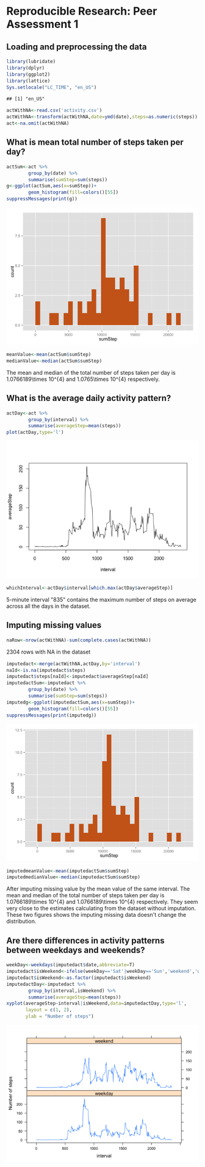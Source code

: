 # Reproducible Research: Peer Assessment 1


## Loading and preprocessing the data


```r
library(lubridate)
library(dplyr)
library(ggplot2)
library(lattice)
Sys.setlocale("LC_TIME", "en_US")
```

```
## [1] "en_US"
```

```r
actWithNA<-read.csv('activity.csv')
actWithNA<-transform(actWithNA,date=ymd(date),steps=as.numeric(steps))
act<-na.omit(actWithNA)
```

## What is mean total number of steps taken per day?

```r
actSum<-act %>%
        group_by(date) %>%
        summarise(sumStep=sum(steps))
g<-ggplot(actSum,aes(x=sumStep))+
        geom_histogram(fill=colors()[55])
suppressMessages(print(g))
```

![](PA1_template_files/figure-html/unnamed-chunk-2-1.png) 

```r
meanValue<-mean(actSum$sumStep)
medianValue<-median(actSum$sumStep)
```
The mean and median of the total number of steps taken per day is 1.0766189\times 10^{4} and 1.0765\times 10^{4} respectively. 

## What is the average daily activity pattern?



```r
actDay<-act %>%
        group_by(interval) %>%
        summarise(averageStep=mean(steps))
plot(actDay,type='l')
```

![](PA1_template_files/figure-html/unnamed-chunk-3-1.png) 

```r
whichInterval<-actDay$interval[which.max(actDay$averageStep)]
```
5-minute interval "835"  contains the maximum number of steps on average across all the days in the dataset. 

## Imputing missing values


```r
naRow<-nrow(actWithNA)-sum(complete.cases(actWithNA))
```
2304 rows with NA in the dataset


```r
imputedact<-merge(actWithNA,actDay,by='interval')
naId<-is.na(imputedact$steps)
imputedact$steps[naId]<-imputedact$averageStep[naId]
imputedactSum<-imputedact %>%
        group_by(date) %>%
        summarise(sumStep=sum(steps))
imputedg<-ggplot(imputedactSum,aes(x=sumStep))+
        geom_histogram(fill=colors()[55])
suppressMessages(print(imputedg))
```

![](PA1_template_files/figure-html/unnamed-chunk-5-1.png) 

```r
imputedmeanValue<-mean(imputedactSum$sumStep)
imputedmedianValue<-median(imputedactSum$sumStep)
```
 
After imputing missing value by the mean value of the same interval. The mean and median of the total number of steps taken per day is 1.0766189\times 10^{4} and 1.0766189\times 10^{4} respectively. They seem very close to the estimates calculating from the dataset without imputation. These two figures shows the imputing missing data doesn't change the distribution.

## Are there differences in activity patterns between weekdays and weekends?

```r
weekDay<-weekdays(imputedact$date,abbreviate=T)
imputedact$isWeekend<-ifelse(weekDay=='Sat'|weekDay=='Sun','weekend','weekday')
imputedact$isWeekend<-as.factor(imputedact$isWeekend)
imputedactDay<-imputedact %>%
        group_by(interval,isWeekend) %>%
        summarise(averageStep=mean(steps))
xyplot(averageStep~interval|isWeekend,data=imputedactDay,type='l',
       layout = c(1, 2),
       ylab = "Number of steps")
```

![](PA1_template_files/figure-html/unnamed-chunk-6-1.png) 

